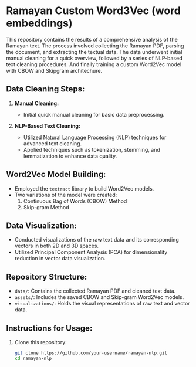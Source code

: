 # Ramayan Custom Word3Vec (word embeddings)

This repository contains the results of a comprehensive analysis of the Ramayan text. The process involved collecting the Ramayan PDF, parsing the document, and extracting the textual data. The data underwent initial manual cleaning for a quick overview, followed by a series of NLP-based text cleaning procedures. And finally training a custom Word2Vec model with CBOW and Skipgram architechure.

## Data Cleaning Steps:

1. **Manual Cleaning:**
   - Initial quick manual cleaning for basic data preprocessing.

2. **NLP-Based Text Cleaning:**
   - Utilized Natural Language Processing (NLP) techniques for advanced text cleaning.
   - Applied techniques such as tokenization, stemming, and lemmatization to enhance data quality.

## Word2Vec Model Building:

- Employed the `textract` library to build Word2Vec models.
- Two variations of the model were created:
   1. Continuous Bag of Words (CBOW) Method
   2. Skip-gram Method

## Data Visualization:

- Conducted visualizations of the raw text data and its corresponding vectors in both 2D and 3D spaces.
- Utilized Principal Component Analysis (PCA) for dimensionality reduction in vector data visualization.

## Repository Structure:

- `data/`: Contains the collected Ramayan PDF and cleaned text data.
- `assets/`: Includes the saved CBOW and Skip-gram Word2Vec models.
- `visualizations/`: Holds the visual representations of raw text and vector data.

## Instructions for Usage:

1. Clone this repository:
   ```bash
   git clone https://github.com/your-username/ramayan-nlp.git
   cd ramayan-nlp
